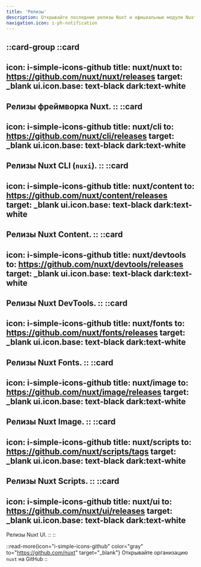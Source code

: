 ```yaml
---
title: 'Релизы'
description: Открывайте последние релизы Nuxt и официальные модули Nuxt.
navigation.icon: i-ph-notification
---
```


::card-group
  ::card
  ---
  icon: i-simple-icons-github
  title: nuxt/nuxt
  to: https://github.com/nuxt/nuxt/releases
  target: _blank
  ui.icon.base: text-black dark:text-white
  ---
  Релизы фреймворка Nuxt.
  ::
  ::card
  ---
  icon: i-simple-icons-github
  title: nuxt/cli
  to: https://github.com/nuxt/cli/releases
  target: _blank
  ui.icon.base: text-black dark:text-white
  ---
  Релизы Nuxt CLI (`nuxi`).
  ::
  ::card
  ---
  icon: i-simple-icons-github
  title: nuxt/content
  to: https://github.com/nuxt/content/releases
  target: _blank
  ui.icon.base: text-black dark:text-white
  ---
  Релизы Nuxt Content.
  ::
  ::card
  ---
  icon: i-simple-icons-github
  title: nuxt/devtools
  to: https://github.com/nuxt/devtools/releases
  target: _blank
  ui.icon.base: text-black dark:text-white
  ---
  Релизы Nuxt DevTools.
  ::
  ::card
  ---
  icon: i-simple-icons-github
  title: nuxt/fonts
  to: https://github.com/nuxt/fonts/releases
  target: _blank
  ui.icon.base: text-black dark:text-white
  ---
  Релизы Nuxt Fonts.
  ::
  ::card
  ---
  icon: i-simple-icons-github
  title: nuxt/image
  to: https://github.com/nuxt/image/releases
  target: _blank
  ui.icon.base: text-black dark:text-white
  ---
  Релизы Nuxt Image.
  ::
  ::card
  ---
  icon: i-simple-icons-github
  title: nuxt/scripts
  to: https://github.com/nuxt/scripts/tags
  target: _blank
  ui.icon.base: text-black dark:text-white
  ---
  Релизы Nuxt Scripts.
  ::
  ::card
  ---
  icon: i-simple-icons-github
  title: nuxt/ui
  to: https://github.com/nuxt/ui/releases
  target: _blank
  ui.icon.base: text-black dark:text-white
  ---
  Релизы Nuxt UI.
  ::
::

::read-more{icon="i-simple-icons-github" color="gray" to="https://github.com/nuxt" target="_blank"}
Открывайте организацию `nuxt` на GitHub
::
